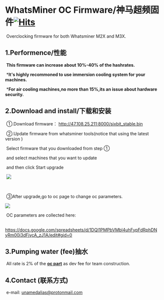 # WhatsMiner OC Firmware/神马超频固件[![Hits](https://hits.seeyoufarm.com/api/count/incr/badge.svg?url=https%3A%2F%2Fgithub.com%2Fpp5ee%2FWhatsMinerOC&count_bg=%2379C83D&title_bg=%23555555&icon=&icon_color=%23E7E7E7&title=hits&edge_flat=false)](https://hits.seeyoufarm.com)

​	Overclocking firmware  for both Whatsminer M2X and M3X.

## 1.Performence/性能

​	**This firmware can increase about 10%-40% of the hashrates.**

​	***It's highly recommoned to use immersion cooling system for your machines.**

​	***For air cooling machines,no more than 15%,its an issue about hardware security.**

## 2.Download and install/下载和安装

​	①.Download  firmware： http://47.108.25.211:8000/sixbit_stable.bin

​	②.Update firmware from whatsminer tools(notice that using the latest version ) 

​			Select firmware that you downloaded from step ① 

​			and select machines that you want to update 

​			and then click Start upgrade  

​			![](http://47.108.25.211:8000/WechatIMGWhtasminertool.png)

​	

​		③After upgrade,go to oc page to change oc parameters.

![](http://47.108.25.211:8000/OCPAGE.png)

​	OC parameters are collected here:

​		https://docs.google.com/spreadsheets/d/1DQI1PMPbVMbl4uhFypFdRphDNyRm00i3dFjycA_zJ1A/edit#gid=0

## 3.Pumping water (fee)抽水

​	All rate is 2% of the **<u>oc part</u>** as dev fee for team construction.



## 4.Contact (联系方式)

​	e-mail: unamedalias@protonmail.com
